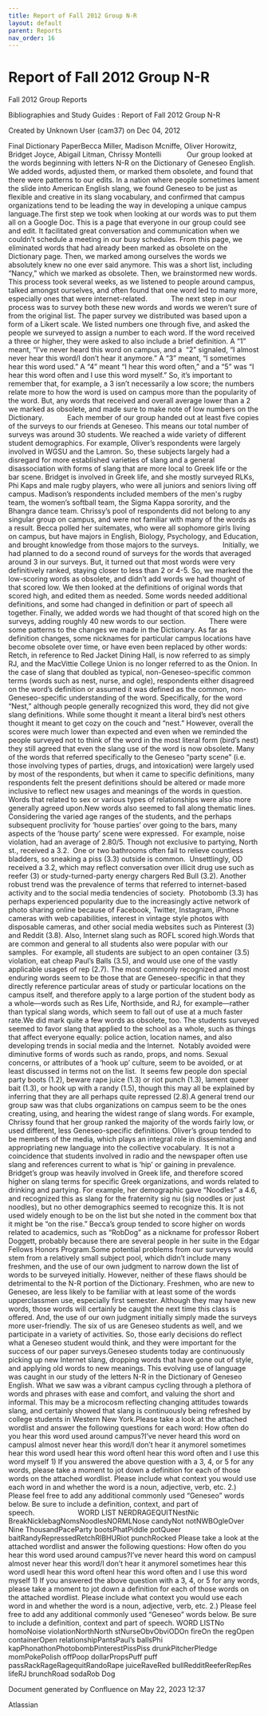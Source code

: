 ```yaml
---
title: Report of Fall 2012 Group N-R
layout: default
parent: Reports
nav_order: 16
---
```


# Report of Fall 2012 Group N-R

Fall 2012 Group Reports

Bibliographies and Study Guides : Report of Fall 2012 Group N-R

Created by  Unknown User (cam37) on Dec 04, 2012

Final Dictionary PaperBecca Miller, Madison Mcniffe, Oliver Horowitz, Bridget Joyce, Abigail Litman, Chrissy Montelli             Our group looked at the words beginning with letters N-R on the Dictionary of Geneseo English. We added words, adjusted them, or marked them obsolete, and found that there were patterns to our edits. In a nation where people sometimes lament the slide into American English slang, we found Geneseo to be just as flexible and creative in its slang vocabulary, and confirmed that campus organizations tend to be leading the way in developing a unique campus language.The first step we took when looking at our words was to put them all on a Google Doc. This is a page that everyone in our group could see and edit. It facilitated great conversation and communication when we couldn’t schedule a meeting in our busy schedules. From this page, we eliminated words that had already been marked as obsolete on the Dictionary page. Then, we marked among ourselves the words we absolutely knew no one ever said anymore. This was a short list, including “Nancy,” which we marked as obsolete. Then, we brainstormed new words. This process took several weeks, as we listened to people around campus, talked amongst ourselves, and often found that one word led to many more, especially ones that were internet-related.            The next step in our process was to survey both these new words and words we weren’t sure of from the original list. The paper survey we distributed was based upon a form of a Likert scale. We listed numbers one through five, and asked the people we surveyed to assign a number to each word. If the word received a three or higher, they were asked to also include a brief definition. A “1” meant, “I’ve never heard this word on campus, and a  “2” signaled, “I almost never hear this word/I don’t hear it anymore.” A “3” meant, “I sometimes hear this word used.” A “4” meant “I hear this word often,” and a “5” was “I hear this word often and I use this word myself.” So, it’s important to remember that, for example, a 3 isn’t necessarily a low score; the numbers relate more to how the word is used on campus more than the popularity of the word. But, any words that received and overall average lower than a 2 we marked as obsolete, and made sure to make note of low numbers on the Dictionary.            Each member of our group handed out at least five copies of the surveys to our friends at Geneseo. This means our total number of surveys was around 30 students. We reached a wide variety of different student demographics. For example, Oliver’s respondents were largely involved in WGSU and the Lamron. So, these subjects largely had a disregard for more established varieties of slang and a general disassociation with forms of slang that are more local to Greek life or the bar scene. Bridget is involved in Greek life, and she mostly surveyed RLKs, Phi Kaps and male rugby players, who were all juniors and seniors living off campus. Madison’s respondents included members of the men's rugby team, the women’s softball team, the Sigma Kappa sorority, and the Bhangra dance team. Chrissy’s pool of respondents did not belong to any singular group on campus, and were not familiar with many of the words as a result. Becca polled her suitemates, who were all sophomore girls living on campus, but have majors in English, Biology, Psychology, and Education, and brought knowledge from those majors to the surveys.            Initially, we had planned to do a second round of surveys for the words that averaged around 3 in our surveys. But, it turned out that most words were very definitively ranked, staying closer to less than 2 or 4-5. So, we marked the low-scoring words as obsolete, and didn’t add words we had thought of that scored low. We then looked at the definitions of original words that scored high, and edited them as needed. Some words needed additional definitions, and some had changed in definition or part of speech all together. Finally, we added words we had thought of that scored high on the surveys, adding roughly 40 new words to our section.            There were some patterns to the changes we made in the Dictionary. As far as definition changes, some nicknames for particular campus locations have become obsolete over time, or have even been replaced by other words: Retch, in reference to Red Jacket Dining Hall, is now referred to as simply RJ, and the MacVittie College Union is no longer referred to as the Onion. In the case of slang that doubled as typical, non-Geneseo-specific common terms (words such as nest, nurse, and ogle), respondents either disagreed on the word’s definition or assumed it was defined as the common, non-Geneseo-specific understanding of the word. Specifically, for the word “Nest,” although people generally recognized this word, they did not give slang definitions. While some thought it meant a literal bird’s nest others thought it meant to get cozy on the couch and “nest.” However, overall the scores were much lower than expected and even when we reminded the people surveyed not to think of the word in the most literal form (bird’s nest) they still agreed that even the slang use of the word is now obsolete. Many of the words that referred specifically to the Geneseo “party scene” (i.e. those involving types of parties, drugs, and intoxication) were largely used by most of the respondents, but when it came to specific definitions, many respondents felt the present definitions should be altered or made more inclusive to reflect new usages and meanings of the words in question. Words that related to sex or various types of relationships were also more generally agreed upon.New words also seemed to fall along thematic lines. Considering the varied age ranges of the students, and the perhaps subsequent proclivity for ‘house parties’ over going to the bars, many aspects of the ‘house party’ scene were expressed.  For example, noise violation, had an average of 2.80/5. Though not exclusive to partying, North st., received a 3.2.  One or two bathrooms often fail to relieve countless bladders, so sneaking a piss (3.3) outside is common.  Unsettlingly, OD received a 3.2, which may reflect conversation over illicit drug use such as reefer (3) or study-turned-party energy chargers Red Bull (3.2). Another robust trend was the prevalence of terms that referred to internet-based activity and to the social media tendencies of society.  Photobomb (3.3) has perhaps experienced popularity due to the increasingly active network of photo sharing online because of Facebook, Twitter, Instagram, iPhone cameras with web capabilities, interest in vintage style photos with disposable cameras, and other social media websites such as Pinterest (3) and Reddit (3.8). Also, Internet slang such as ROFL scored high.Words that are common and general to all students also were popular with our samples.  For example, all students are subject to an open container (3.5) violation, eat cheap Paul’s Balls (3.5), and would use one of the vastly applicable usages of rep (2.7). The most commonly recognized and most enduring words seem to be those that are Geneseo-specific in that they directly reference particular areas of study or particular locations on the campus itself, and therefore apply to a large portion of the student body as a whole—words such as Res Life, Northside, and RJ, for example—rather than typical slang words, which seem to fall out of use at a much faster rate.We did mark quite a few words as obsolete, too. The students surveyed seemed to favor slang that applied to the school as a whole, such as things that affect everyone equally: police action, location names, and also developing trends in social media and the Internet.  Notably avoided were diminutive forms of words such as rando, props, and noms. Sexual concerns, or attributes of a ‘hook up’ culture, seem to be avoided, or at least discussed in terms not on the list.  It seems few people don special party boots (1.2), beware rape juice (1.3) or riot punch (1.3), lament queer bait (1.3), or hook up with a randy (1.5), though this may all be explained by inferring that they are all perhaps quite repressed (2.8).A general trend our group saw was that clubs organizations on campus seem to be the ones creating, using, and hearing the widest range of slang words. For example, Chrissy found that her group ranked the majority of the words fairly low, or used different, less Geneseo-specific definitions. Oliver’s group tended to be members of the media, which plays an integral role in disseminating and appropriating new language into the collective vocabulary.  It is not a coincidence that students involved in radio and the newspaper often use slang and references current to what is ‘hip’ or gaining in prevalence. Bridget’s group was heavily involved in Greek life, and therefore scored higher on slang terms for specific Greek organizations, and words related to drinking and partying. For example, her demographic gave “Noodles” a 4.6, and recognized this as slang for the fraternity sig nu (sig noodles or just noodles), but no other demographics seemed to recognize this. It is not used widely enough to be on the list but she noted in the comment box that it might be “on the rise.” Becca’s group tended to score higher on words related to academics, such as “RobDog” as a nickname for professor Robert Doggett, probably because there are several people in her suite in the Edgar Fellows Honors Program.Some potential problems from our surveys would stem from a relatively small subject pool, which didn’t include many freshmen, and the use of our own judgment to narrow down the list of words to be surveyed initially. However, neither of these flaws should be detrimental to the N-R portion of the Dictionary. Freshmen, who are new to Geneseo, are less likely to be familiar with at least some of the words upperclassmen use, especially first semester. Although they may have new words, those words will certainly be caught the next time this class is offered. And, the use of our own judgment initially simply made the surveys more user-friendly. The six of us are Geneseo students as well, and we participate in a variety of activities. So, those early decisions do reflect what a Geneseo student would think, and they were important for the success of our paper surveys.Geneseo students today are continuously picking up new Internet slang, dropping words that have gone out of style, and applying old words to new meanings. This evolving use of language was caught in our study of the letters N-R in the Dictionary of Geneseo English. What we saw was a vibrant campus cycling through a plethora of words and phrases with ease and comfort, and valuing the short and informal. This may be a microcosm reflecting changing attitudes towards slang, and certainly showed that slang is continuously being refreshed by college students in Western New York.Please take a look at the attached wordlist and answer the following questions for each word: How often do you hear this word used around campus?I’ve never heard this word on campusI almost never hear this word/I don’t hear it anymoreI sometimes hear this word usedI hear this word oftenI hear this word often and I use this word myself 1) If you answered the above question with a 3, 4, or 5 for any words, please take a moment to jot down a definition for each of those words on the attached wordlist. Please include what context you would use each word in and whether the word is a noun, adjective, verb, etc. 2.) Please feel free to add any additional commonly used “Geneseo” words below. Be sure to include a definition, context, and part of speech.                      WORD LIST NERDRAGEQUITNestNic BreakNicklebagNomsNoodlesNORMLNose candyNot notNWBOgleOver Nine ThousandPaceParty bootsPhatPiddle potQueer baitRandyRepressedRetchRIBHURiot punchRocked Please take a look at the attached wordlist and answer the following questions: How often do you hear this word used around campus?I’ve never heard this word on campusI almost never hear this word/I don’t hear it anymoreI sometimes hear this word usedI hear this word oftenI hear this word often and I use this word myself 1) If you answered the above question with a 3, 4, or 5 for any words, please take a moment to jot down a definition for each of those words on the attached wordlist. Please include what context you would use each word in and whether the word is a noun, adjective, verb, etc. 2.) Please feel free to add any additional commonly used “Geneseo” words below. Be sure to include a definition, context and part of speech. WORD LISTNo homoNoise violationNorthNorth stNurseObvObviODOn fireOn the regOpen containerOpen relationshipPantsPaul’s ballsPhi kapPhonathonPhotobombPinterestPissPiss drunkPitcherPledge momPokePolish offPoop dollarPropsPuff puff passRackRageRagequitRandoRape juiceRaveRed bullRedditReeferRepRes lifeRJ brunchRoad sodaRob Dog  

Document generated by Confluence on May 22, 2023 12:37

Atlassian
